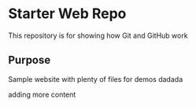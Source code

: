 # Starter Web Repo

This repository is for showing how Git and GitHub work

## Purpose

Sample website with plenty of files for demos dadada


adding more content